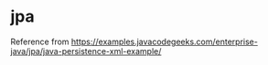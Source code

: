 # jpa

Reference from https://examples.javacodegeeks.com/enterprise-java/jpa/java-persistence-xml-example/
